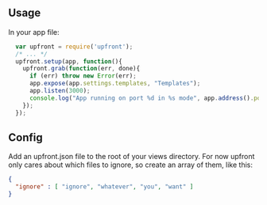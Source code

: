 ## Usage

In your app file:

```javascript
  var upfront = require('upfront');
  /* ... */
  upfront.setup(app, function(){
    upfront.grab(function(err, done){
      if (err) throw new Error(err);
      app.expose(app.settings.templates, "Templates");
      app.listen(3000);
      console.log("App running on port %d in %s mode", app.address().port, app.settings.env);
    });
  });
```

## Config

Add an upfront.json file to the root of your views directory. For now upfront only cares about which files to ignore, so create an array of them, like this:

```json
{
  "ignore" : [ "ignore", "whatever", "you", "want" ]
}
```
